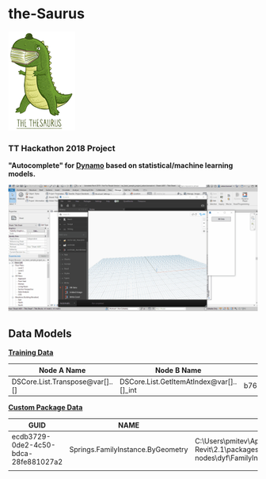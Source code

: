 # the-Saurus
![Logo](Assets/stolenLogo.png)

### TT Hackathon 2018 Project
**"Autocomplete" for [Dynamo](https://github.com/DynamoDS/Dynamo) based on statistical/machine learning models.**


![Basic Workflow](Assets/workflowV1.gif)



## Data Models

[**Training Data**](Data/Output/graphData.csv)

| Node A Name                     | Node B Name                               | Node A ID                        | Node B ID                        |
| ------------------------------- | ----------------------------------------- | -------------------------------- | -------------------------------- |
| DSCore.List.Transpose@var[]..[] | DSCore.List.GetItemAtIndex@var[]..[]\_int | b76189ba8c4a49dd875ddc88e806d5df | a2d2a3d30ff14eaaa120993bca904c53 |

[**Custom Package Data**](Data/Output/packageData.csv)

| GUID                                 | NAME                              | PATH                                                                                                            |
| ------------------------------------ | --------------------------------- | --------------------------------------------------------------------------------------------------------------- |
| ecdb3729-0de2-4c50-bdca-28fe881027a2 | Springs.FamilyInstance.ByGeometry | C:\Users\pmitev\AppData\Roaming\Dynamo\Dynamo Revit\2.1\packages\spring nodes\dyf\FamilyInstance.ByGeometry.dyf |
|                                      |
